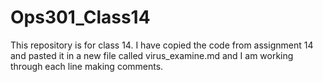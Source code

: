 # Ops301_Class14

This repository is for class 14.  I have copied the code from assignment 14 and pasted it in a new file called virus_examine.md and I am working through each line making comments.
